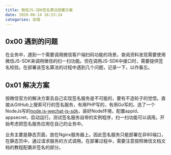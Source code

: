 ```yaml
---
title: 微信JS-SDK签名算法部署方案
date: 2020-06-14 16:53:24
categories: 前端
---
```


## 0x00 遇到的问题

在业务中，遇到一个需要调用微信客户端扫码功能的场景，查阅资料发现需要使用微信JS-SDK来调用微信的扫一扫功能。但在调用JS-SDK中接口时，需要提供签名校验。在部署该签名算法的过程中遇到几个问题，记录一下，以作备忘。

## 0x01 解决方案

按微信官方的解决方案去自己实现签名服务是不可能的，要有不造轮子的觉悟。直接从GitHub上搜索可行的签名服务，有用PHP写的，有用Go写的。选了一个NodeJs写的[node.js-wechat-js-sdk](https://github.com/givebest/node.js-wechat-js-sdk)，装好Node环境，配置appid、appsecret，启动运行。测试签名服务自带的实例程序，扫一扫功能可以调用。开始考虑把签名服务应用在自己的业务中。

业务主要是静态页面，放在Nginx服务器上。因此签名服务只能部署在非80端口，在静态页中，通过请求服务的方式调用。在部署过程中，需要注意按照微信文档文档的教程配置非签名的部分。

